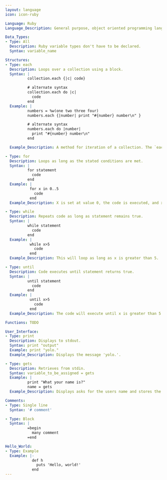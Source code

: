 ```yaml
---
layout: language
icon: icon-ruby

Language: Ruby
Language_Description: General purpose, object oriented programming language.

Data_Types:
- Type: All
  Description: Ruby variable types don't have to be declared.
  Syntax: variable_name

Structures:
- Type: each
  Description: Loops over a collection using a block.
  Syntax: |
          collection.each {|c| code}

          # alternate syntax
          collection.each do |c|
            code
          end
  Example: |
          numbers = %w(one two three four)
          numbers.each {|number| print "#{number} number\n" }

          # alternate syntax
          numbers.each do |number|
            print "#{number} number\n"
          end

  Example_Description: A method for iteration of a collection. The `each` method accepts a block and performs operations on each value.

- Type: for
  Description: Loops as long as the stated conditions are met.
  Syntax: |
          for statement
            code
          end
  Example: |
           for x in 0..5
             code
           end
  Example_Description: X is set at value 0, the code is executed, and x will increase by a value of 1 each execution.  The loop will end once the value of x is greater than 5.

- Type: while
  Description: Repeats code as long as statement remains true.
  Syntax: |
          while statement
            code
          end
  Example: |
           while x>5
             code
           end
  Example_Description: This will loop as long as x is greater than 5.

- Type: until
  Description: Code executes until statement returns true.
  Syntax: |
          until statement
            code
          end
  Example: |
           until x>5
             code
           end
  Example_Description: The code will execute until x is greater than 5.

Functions: TODO

User_Interface:
- Type: print
  Description: Displays to stdout.
  Syntax: print "output"
  Example: print "yolo."
  Example_Description: Displays the message 'yolo.'.

- Type: gets
  Description: Retrieves from stdin.
  Syntax: variable_to_be_assigned = gets
  Example: |
          print "What your name is?"
          name = gets
  Example_Description: Displays asks for the users name and stores the answer as 'name'.

Comments:
- Type: Single line
  Syntax: '# comment'

- Type: Block
  Syntax: |
          =begin
            many comment
          =end

Hello_World:
- Type: Example
  Example: |-
            def h
              puts 'Hello, world!'
            end
---
```

